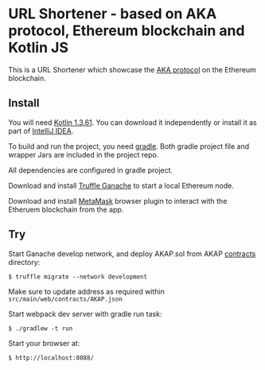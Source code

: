 # URL Shortener - based on AKA protocol, Ethereum blockchain and Kotlin JS

This is a URL Shortener which showcase the [AKA protocol](https://akap.me) on the Ethereum blockchain.

## Install

You will need [Kotlin 1.3.61](https://github.com/JetBrains/kotlin/releases/tag/v1.3.61). You can download it independently
or install it as part of [IntelliJ IDEA](https://www.jetbrains.com/idea/).

To build and run the project, you need [gradle](https://gradle.org/downloads). Both gradle project file and wrapper Jars
are included in the project repo.

All dependencies are configured in gradle project. 

Download and install [Truffle Ganache](https://www.trufflesuite.com/ganache) to start a local Ethereum node.

Download and install [MetaMask](https://www.metamask.io) browser plugin to interact with the Etheruem blockchain from the app.

## Try

Start Ganache develop network, and deploy AKAP.sol from AKAP [contracts](https://github.com/cfelde/AKAP/tree/master/contracts) directory:

    $ truffle migrate --network development 

Make sure to update address as required within `src/main/web/contracts/AKAP.json`

Start webpack dev server with gradle run task:

    $ ./gradlew -t run

Start your browser at:

    $ http://localhost:8088/


